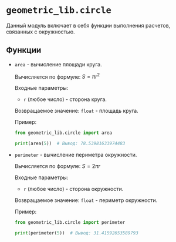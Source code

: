 # `geometric_lib.circle`

Данный модуль включает в себя функции выполнения расчетов, связанных с
окружностью.

## Функции

- `area` - вычисление площади круга.

  Вычисляется по формуле: $S = \pi r^2$

  Входные параметры:
    - `r` (любое число) - сторона круга.

  Возвращаемое значение: `float` - площадь круга.

  Пример:

  ```py
  from geometric_lib.circle import area

  print(area(5))  # Вывод: 78.53981633974483
  ```

- `perimeter` - вычисление периметра окружности.

  Вычисляется по формуле: $S = 2 \pi r$

  Входные параметры:
    - `r` (любое число) - сторона окружности.

  Возвращаемое значение: `float` - периметр окружности.

  Пример:

  ```py
  from geometric_lib.circle import perimeter

  print(perimeter(5))  # Вывод: 31.41592653589793
  ```

